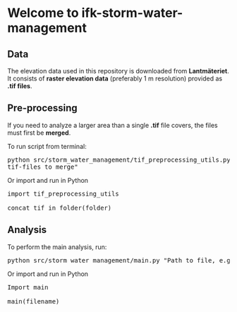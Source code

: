 # Welcome to ifk-storm-water-management

## Data

The elevation data used in this repository is downloaded from **Lantmäteriet**.
It consists of **raster elevation data** (preferably 1 m resolution) provided as
**.tif files**.

## Pre-processing

If you need to analyze a larger area than a single **.tif** file covers,
the files must first be **merged**.

To run script from terminal:

<pre>
python src/storm_water_management/tif_preprocessing_utils.py "Folder including
tif-files to merge"
</pre>

Or import and run in Python

<pre>
import tif_preprocessing_utils

concat_tif_in_folder(folder)
</pre>

## Analysis

To perform the main analysis, run:

<pre>
python src/storm_water_management/main.py "Path to file, e.g., <data/file.tif>"
</pre>

Or import and run in Python

<pre>
Import main

main(filename)
</pre>
